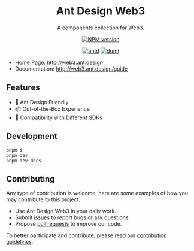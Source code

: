 <h1 align="center">Ant Design Web3</h1>

<div align="center">

A components collection for Web3.

[![NPM version][npm-image]][npm-url]

[![antd][antd-image]][antd-url] [![dumi][dumi-image]][dumi-url]

[npm-image]: https://img.shields.io/npm/v/@ant-design/web3.svg?style=flat-square
[npm-url]: http://npmjs.org/package/@ant-design/web3
[dumi-image]: https://img.shields.io/badge/docs%20by-dumi-blue?style=flat-square
[dumi-url]: https://github.com/umijs/dumi
[antd-image]: https://camo.githubusercontent.com/200800486bf56a3f00be17fd8b81711349ee51cebf9c6e7ff2f67aac3ceb4e62/68747470733a2f2f62616467656e2e6e65742f62616467652f69636f6e2f416e7425323044657369676e3f69636f6e3d68747470733a2f2f67772e616c697061796f626a656374732e636f6d2f7a6f732f616e7466696e63646e2f507034575067564442332f4b4470677667754d704766716148506a6963524b2e737667266c6162656c
[antd-url]: https://ant.design

</div>

- Home Page: http://web3.ant.design
- Documentation: http://web3.ant.design/guide

## Features

- 🎨 Ant Design Friendly
- 📦 Out-of-the-Box Experience
- 🔌 Compatibility with Different SDKs

## Development

```shell
pnpm i
pnpm dev
pnpm dev:docs
```

## Contributing

Any type of contribution is welcome, here are some examples of how you may contribute to this project:

- Use Ant Design Web3 in your daily work.
- Submit [issues](http://github.com/ant-design/ant-design-web3/issues) to report bugs or ask questions.
- Propose [pull requests](http://github.com/ant-design/ant-design-web3/pulls) to improve our code.

To better participate and contribute, please read our [contribution guidelines](https://web3.ant.design/guide/contributing).
